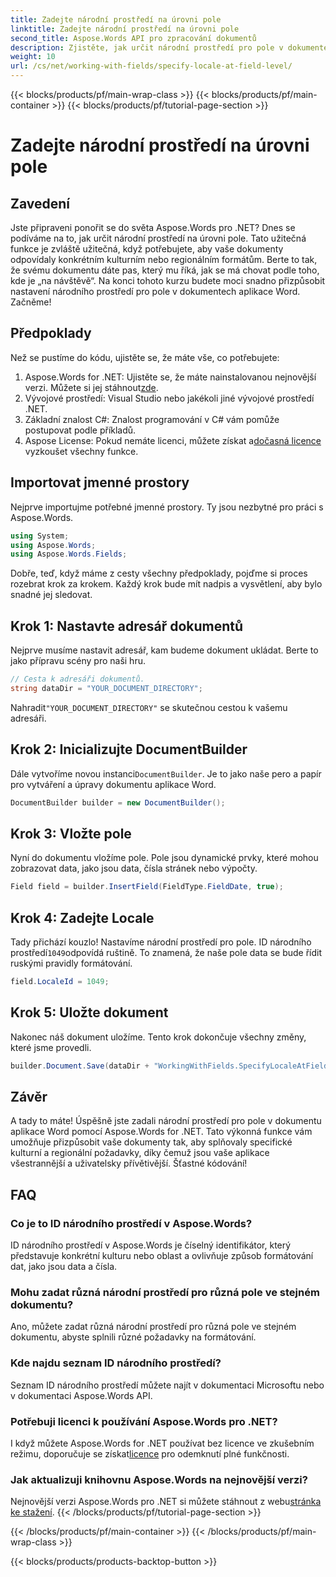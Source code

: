 ```yaml
---
title: Zadejte národní prostředí na úrovni pole
linktitle: Zadejte národní prostředí na úrovni pole
second_title: Aspose.Words API pro zpracování dokumentů
description: Zjistěte, jak určit národní prostředí pro pole v dokumentech aplikace Word pomocí Aspose.Words for .NET. Postupujte podle našeho průvodce a snadno přizpůsobte formátování dokumentu.
weight: 10
url: /cs/net/working-with-fields/specify-locale-at-field-level/
---
```


{{< blocks/products/pf/main-wrap-class >}}
{{< blocks/products/pf/main-container >}}
{{< blocks/products/pf/tutorial-page-section >}}

# Zadejte národní prostředí na úrovni pole

## Zavedení

Jste připraveni ponořit se do světa Aspose.Words pro .NET? Dnes se podíváme na to, jak určit národní prostředí na úrovni pole. Tato užitečná funkce je zvláště užitečná, když potřebujete, aby vaše dokumenty odpovídaly konkrétním kulturním nebo regionálním formátům. Berte to tak, že svému dokumentu dáte pas, který mu říká, jak se má chovat podle toho, kde je „na návštěvě“. Na konci tohoto kurzu budete moci snadno přizpůsobit nastavení národního prostředí pro pole v dokumentech aplikace Word. Začněme!

## Předpoklady

Než se pustíme do kódu, ujistěte se, že máte vše, co potřebujete:

1.  Aspose.Words for .NET: Ujistěte se, že máte nainstalovanou nejnovější verzi. Můžete si jej stáhnout[zde](https://releases.aspose.com/words/net/).
2. Vývojové prostředí: Visual Studio nebo jakékoli jiné vývojové prostředí .NET.
3. Základní znalost C#: Znalost programování v C# vám pomůže postupovat podle příkladů.
4. Aspose License: Pokud nemáte licenci, můžete získat a[dočasná licence](https://purchase.aspose.com/temporary-license/) vyzkoušet všechny funkce.

## Importovat jmenné prostory

Nejprve importujme potřebné jmenné prostory. Ty jsou nezbytné pro práci s Aspose.Words.

```csharp
using System;
using Aspose.Words;
using Aspose.Words.Fields;
```

Dobře, teď, když máme z cesty všechny předpoklady, pojďme si proces rozebrat krok za krokem. Každý krok bude mít nadpis a vysvětlení, aby bylo snadné jej sledovat.

## Krok 1: Nastavte adresář dokumentů

Nejprve musíme nastavit adresář, kam budeme dokument ukládat. Berte to jako přípravu scény pro naši hru.

```csharp
// Cesta k adresáři dokumentů.
string dataDir = "YOUR_DOCUMENT_DIRECTORY";
```

 Nahradit`"YOUR_DOCUMENT_DIRECTORY"` se skutečnou cestou k vašemu adresáři.

## Krok 2: Inicializujte DocumentBuilder

 Dále vytvoříme novou instanci`DocumentBuilder`. Je to jako naše pero a papír pro vytváření a úpravy dokumentu aplikace Word.

```csharp
DocumentBuilder builder = new DocumentBuilder();
```

## Krok 3: Vložte pole

Nyní do dokumentu vložíme pole. Pole jsou dynamické prvky, které mohou zobrazovat data, jako jsou data, čísla stránek nebo výpočty.

```csharp
Field field = builder.InsertField(FieldType.FieldDate, true);
```

## Krok 4: Zadejte Locale

 Tady přichází kouzlo! Nastavíme národní prostředí pro pole. ID národního prostředí`1049`odpovídá ruštině. To znamená, že naše pole data se bude řídit ruskými pravidly formátování.

```csharp
field.LocaleId = 1049;
```

## Krok 5: Uložte dokument

Nakonec náš dokument uložíme. Tento krok dokončuje všechny změny, které jsme provedli.

```csharp
builder.Document.Save(dataDir + "WorkingWithFields.SpecifyLocaleAtFieldLevel.docx");
```

## Závěr

A tady to máte! Úspěšně jste zadali národní prostředí pro pole v dokumentu aplikace Word pomocí Aspose.Words for .NET. Tato výkonná funkce vám umožňuje přizpůsobit vaše dokumenty tak, aby splňovaly specifické kulturní a regionální požadavky, díky čemuž jsou vaše aplikace všestrannější a uživatelsky přívětivější. Šťastné kódování!

## FAQ

### Co je to ID národního prostředí v Aspose.Words?

ID národního prostředí v Aspose.Words je číselný identifikátor, který představuje konkrétní kulturu nebo oblast a ovlivňuje způsob formátování dat, jako jsou data a čísla.

### Mohu zadat různá národní prostředí pro různá pole ve stejném dokumentu?

Ano, můžete zadat různá národní prostředí pro různá pole ve stejném dokumentu, abyste splnili různé požadavky na formátování.

### Kde najdu seznam ID národního prostředí?

Seznam ID národního prostředí můžete najít v dokumentaci Microsoftu nebo v dokumentaci Aspose.Words API.

### Potřebuji licenci k používání Aspose.Words pro .NET?

 I když můžete Aspose.Words for .NET používat bez licence ve zkušebním režimu, doporučuje se získat[licence](https://purchase.aspose.com/buy) pro odemknutí plné funkčnosti.

### Jak aktualizuji knihovnu Aspose.Words na nejnovější verzi?

 Nejnovější verzi Aspose.Words pro .NET si můžete stáhnout z webu[stránka ke stažení](https://releases.aspose.com/words/net/).
{{< /blocks/products/pf/tutorial-page-section >}}

{{< /blocks/products/pf/main-container >}}
{{< /blocks/products/pf/main-wrap-class >}}

{{< blocks/products/products-backtop-button >}}
